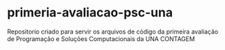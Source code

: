 # primeria-avaliacao-psc-una
Repositorio criado para servir os arquivos de código da primeira avaliação de Programação e Soluções Computacionais da UNA CONTAGEM

